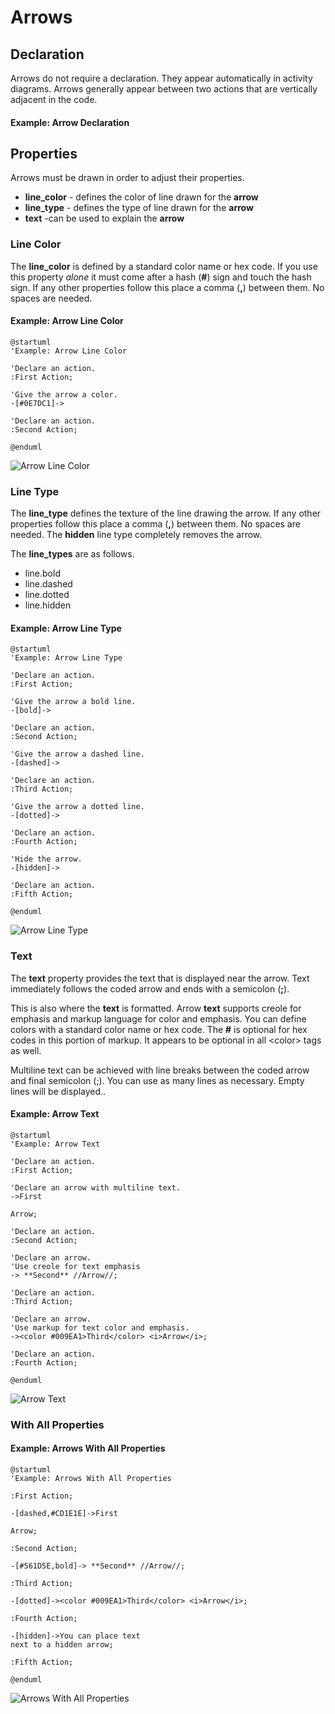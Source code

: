 # Arrows

## Declaration

Arrows do not require a declaration. They appear automatically in activity diagrams. Arrows generally appear between two actions that are vertically adjacent in the code.

#### Example: Arrow Declaration

## Properties

Arrows must be drawn in order to adjust their properties.

* **line\_color** - defines the color of line drawn for the **arrow**
* **line\_type** - defines the type of line drawn for the **arrow**
* **text** -can be used to explain the **arrow**

### Line Color

The **line\_color** is defined by a standard color name or hex code. If you use this property _alone_ it must come after a hash (**#**) sign and touch the hash sign. If any other properties follow this place a comma (**,**) between them. No spaces are needed.

#### Example: Arrow Line Color

```
@startuml
'Example: Arrow Line Color

'Declare an action.
:First Action;

'Give the arrow a color.
-[#0E7DC1]->

'Declare an action.
:Second Action;

@enduml
```

![Arrow Line Color](../../../../.gitbook/assets/Arrows02\_linecolor.png)

### Line Type

The **line\_type** defines the texture of the line drawing the arrow. If any other properties follow this place a comma (**,**) between them. No spaces are needed. The **hidden** line type completely removes the arrow.

The **line\_types** are as follows.

* line.bold
* line.dashed
* line.dotted
* line.hidden

#### Example: Arrow Line Type

```
@startuml
'Example: Arrow Line Type

'Declare an action.
:First Action;

'Give the arrow a bold line.
-[bold]->

'Declare an action.
:Second Action;

'Give the arrow a dashed line.
-[dashed]->

'Declare an action.
:Third Action;

'Give the arrow a dotted line.
-[dotted]->

'Declare an action.
:Fourth Action;

'Hide the arrow.
-[hidden]->

'Declare an action.
:Fifth Action;

@enduml
```

![Arrow Line Type](<../../../../.gitbook/assets/Arrows03\_linetype (2).png>)

### Text

The **text** property provides the text that is displayed near the arrow. Text immediately follows the coded arrow and ends with a semicolon (**;**).

This is also where the **text** is formatted. Arrow **text** supports creole for emphasis and markup language for color and emphasis. You can define colors with a standard color name or hex code. The **#** is optional for hex codes in this portion of markup. It appears to be optional in all \<color> tags as well.&#x20;

Multiline text can be achieved with line breaks between the coded arrow and final semicolon (;). You can use as many lines as necessary. Empty lines will be displayed..

#### Example: Arrow Text

```
@startuml
'Example: Arrow Text

'Declare an action.
:First Action;

'Declare an arrow with multiline text.
->First

Arrow;

'Declare an action.
:Second Action;

'Declare an arrow.
'Use creole for text emphasis
-> **Second** //Arrow//;

'Declare an action.
:Third Action;

'Declare an arrow.
'Use markup for text color and emphasis.
-><color #009EA1>Third</color> <i>Arrow</i>;

'Declare an action.
:Fourth Action;

@enduml
```

![Arrow Text](../../../../.gitbook/assets/Arrows04\_text.png)

### With All Properties

#### Example: Arrows With All Properties

```
@startuml
'Example: Arrows With All Properties

:First Action;

-[dashed,#CD1E1E]->First

Arrow;

:Second Action;

-[#561D5E,bold]-> **Second** //Arrow//;

:Third Action;

-[dotted]-><color #009EA1>Third</color> <i>Arrow</i>;

:Fourth Action;

-[hidden]->You can place text
next to a hidden arrow;

:Fifth Action;

@enduml
```

![Arrows With All Properties](../../../../.gitbook/assets/Arrows05\_allprops.png)
